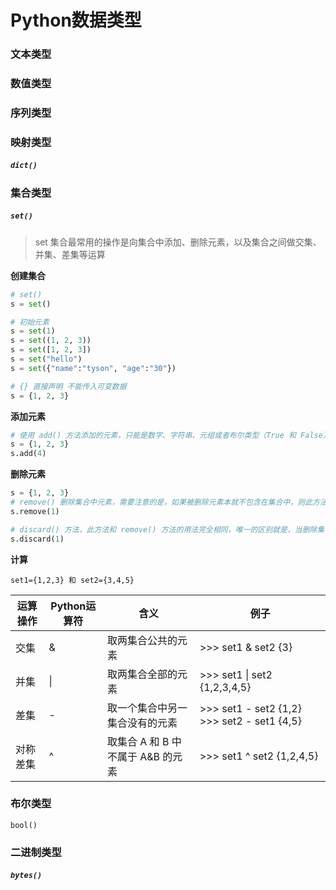 # Python数据类型

### 文本类型

### 数值类型

### 序列类型

### 映射类型

##### `dict()`

### 集合类型

##### `set()`

> set 集合最常用的操作是向集合中添加、删除元素，以及集合之间做交集、并集、差集等运算

**创建集合**

```python
# set()
s = set()

# 初始元素
s = set(1)
s = set((1, 2, 3))
s = set([1, 2, 3])
s = set("hello")
s = set({"name":"tyson", "age":"30"})

# {} 直接声明 不能传入可变数据
s = {1, 2, 3}
```

**添加元素**

```python
# 使用 add() 方法添加的元素，只能是数字、字符串、元组或者布尔类型（True 和 False）值，不能添加列表、字 # 典、集合这类可变的数据
s = {1, 2, 3}
s.add(4)
```

**删除元素**

```python
s = {1, 2, 3}
# remove() 删除集合中元素，需要注意的是，如果被删除元素本就不包含在集合中，则此方法会抛出 KeyError 错误
s.remove(1)

# discard() 方法，此方法和 remove() 方法的用法完全相同，唯一的区别就是，当删除集合中元素失败时，此方法不会抛出任何错误
s.discard(1)
```

**计算**

 `set1={1,2,3} 和 set2={3,4,5}`

| 运算操作 | Python运算符 | 含义                              | 例子                                        |
| -------- | ------------ | --------------------------------- | ------------------------------------------- |
| 交集     | &            | 取两集合公共的元素                | >>> set1 & set2 {3}                         |
| 并集     | \|           | 取两集合全部的元素                | >>> set1 \| set2 {1,2,3,4,5}                |
| 差集     | -            | 取一个集合中另一集合没有的元素    | >>> set1 - set2 {1,2} >>> set2 - set1 {4,5} |
| 对称差集 | ^            | 取集合 A 和 B 中不属于 A&B 的元素 | >>> set1 ^ set2 {1,2,4,5}                   |

### 布尔类型

`bool()`

### 二进制类型

##### `bytes()`